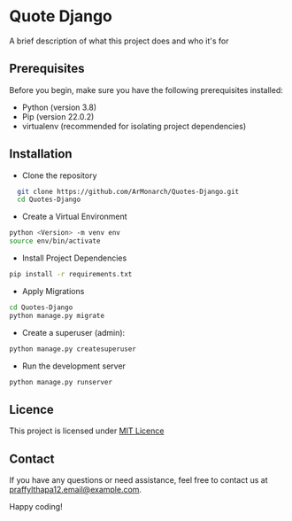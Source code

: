 
# Quote Django

A brief description of what this project does and who it's for

## Prerequisites

Before you begin, make sure you have the following prerequisites installed:

- Python (version 3.8)
- Pip (version 22.0.2)
- virtualenv (recommended for isolating project dependencies)

## Installation

* Clone the repository

```bash
  git clone https://github.com/ArMonarch/Quotes-Django.git
  cd Quotes-Django
```

* Create a Virtual Environment
```bash
python <Version> -m venv env
source env/bin/activate
```

* Install Project Dependencies
```bash
pip install -r requirements.txt
```
* Apply Migrations
```bash
cd Quotes-Django
python manage.py migrate
```
* Create a superuser (admin):
```bash
python manage.py createsuperuser
```

* Run the development server
```bash
python manage.py runserver
```
    
## Licence
This project is licensed under [MIT Licence](https://choosealicense.com/licenses/mit/)
## Contact
If you have any questions or need assistance, feel free to contact us at praffylthapa12.email@example.com.

Happy coding!
